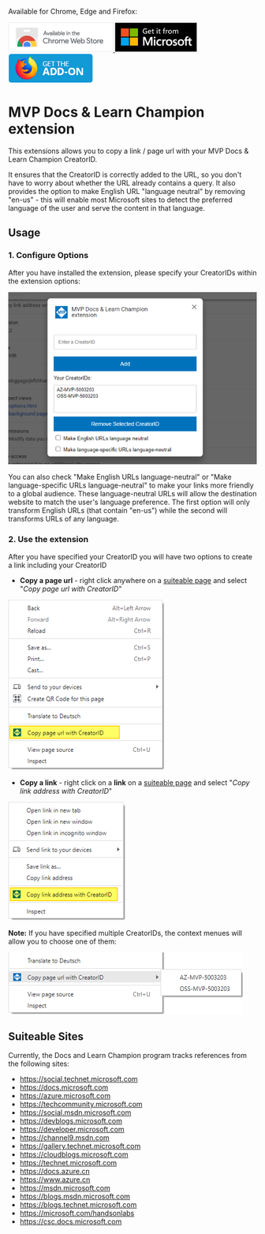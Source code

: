 Available for Chrome, Edge and Firefox:

<a target="_blank" href="https://chrome.google.com/webstore/detail/mvp-docs-learn-champion-e/eichjbmnicihhbhodbejfkceoknaclfd">
<img src="./assets/chrome-badge.png" height="60" title="Click here to install this sample from the Chrome Web Store">
</a>

<a target="_blank" href="https://microsoftedge.microsoft.com/addons/detail/mvp-docs-learn-champion/fmbcbeaecledoacfmelbailimfbcjpkb">
<img src="./assets/edge-badge.png" height="60" title="Click here to install this sample from the Edge Store">
</a>

<a target="_blank" href="https://addons.mozilla.org/en-US/firefox/addon/mvp-docs-learn-champion">
<img src="./assets/firefox-badge.png" height="60" title="Click here to install this sample from the Edge Store">
</a>

# MVP Docs & Learn Champion extension

This extensions allows you to copy a link / page url with your MVP Docs & Learn Champion CreatorID.

It ensures that the CreatorID is correctly added to the URL, so you don't have to worry about whether the URL already contains a query. It also provides the option to make English URL "language neutral" by removing "en-us" - this will enable most Microsoft sites to detect the preferred language of the user and serve the content in that language.



## Usage

### 1. Configure Options

After you have installed the extension, please specify your CreatorIDs within the extension options:

![Extension Options](./assets/screenshot_options.png)

You can also check "Make English URLs language-neutral" or "Make language-specific URLs language-neutral" to make your links more friendly to a global audience. These language-neutral URLs will allow the destination website to match the user's language preference. 
The first option will only transform English URLs (that contain "en-us") while the second will transforms URLs of any language.

### 2. Use the extension

After you have specified your CreatorID you will have two options to create a link including your CreatorID

* **Copy a page url** - right click anywhere on a [suiteable page](#suiteable-sites) and select "*Copy page url with CreatorID*"

![copy page url](./assets/copy-page-url.png)

* **Copy a link** - right click on a **link** on a [suiteable page](#suiteable-sites) and select "*Copy link address with CreatorID*"

![copy Link Address](./assets/copy-link-address.png)

**Note:** If you have specified multiple CreatorIDs, the context menues will allow you to choose one of them:

![multiple creator ids](./assets/multiple-creator-ids.png)

<a name="suiteable-sites"></a>
## Suiteable Sites

Currently, the Docs and Learn Champion program tracks references from the following sites:

* https://social.technet.microsoft.com
* https://docs.microsoft.com
* https://azure.microsoft.com
* https://techcommunity.microsoft.com
* https://social.msdn.microsoft.com
* https://devblogs.microsoft.com
* https://developer.microsoft.com
* https://channel9.msdn.com
* https://gallery.technet.microsoft.com
* https://cloudblogs.microsoft.com
* https://technet.microsoft.com
* https://docs.azure.cn
* https://www.azure.cn
* https://msdn.microsoft.com
* https://blogs.msdn.microsoft.com
* https://blogs.technet.microsoft.com
* https://microsoft.com/handsonlabs
* https://csc.docs.microsoft.com

